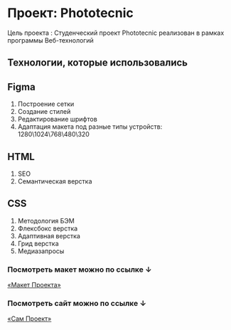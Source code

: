 # Проект: Phototecnic

Цель проекта : Студенческий проект Phototecnic реализован в рамках программы Веб-технологий

## Технологии, которые использовались

## Figma

1. Построение сетки
2. Создание стилей
3. Редактирование шрифтов
4. Адаптация макета под разные типы устройств: 1280\1024\768\480\320

## HTML

1. SEO
2. Семантическая верстка

## CSS 
1. Методология БЭМ
2. Флексбокс верстка
3. Адаптивная верстка
4. Грид верстка
5. Медиазапросы

### Посмотреть макет можно по ссылке ↓

[«Макет Проекта»](https://www.figma.com/file/FAg4EK55ikvg7H49X7hMPx/Phototecnic?t=2kCoUJUUmYLBUeNV-6)


### Посмотреть сайт можно по ссылке ↓

[«Сам Проект»](https://alexparanoir.github.io/start-kit/)
